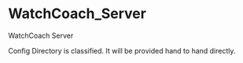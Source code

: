 # WatchCoach_Server
WatchCoach Server

Config Directory is classified.
It will be provided hand to hand directly.
